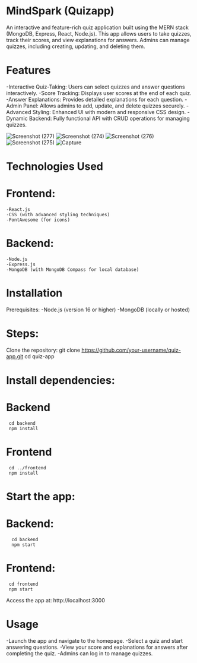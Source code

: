 # MindSpark (Quizapp)

An interactive and feature-rich quiz application built using the MERN stack (MongoDB, Express, React, Node.js). This app allows users to take quizzes, track their scores, and view explanations for answers. Admins can manage quizzes, including creating, updating, and deleting them.

# Features 
 -Interactive Quiz-Taking: Users can select quizzes and answer questions interactively.
 -Score Tracking: Displays user scores at the end of each quiz.
 -Answer Explanations: Provides detailed explanations for each question.
 -Admin Panel: Allows admins to add, update, and delete quizzes securely.
 -Advanced Styling: Enhanced UI with modern and responsive CSS design.
 -Dynamic Backend: Fully functional API with CRUD operations for managing quizzes.

![Screenshot (277)](https://github.com/user-attachments/assets/f3577992-e4d1-436b-a9f2-16fdc19cdd74)
![Screenshot (274)](https://github.com/user-attachments/assets/91cb959d-8c4a-4de3-ace3-18ca0bee8853)
![Screenshot (276)](https://github.com/user-attachments/assets/60d27533-f928-4989-9043-e94cc8311e14)
![Screenshot (275)](https://github.com/user-attachments/assets/7839e350-a599-41dd-94c6-7f0dc23acd1a)
![Capture](https://github.com/user-attachments/assets/3e072827-593a-4883-af21-2611375b7530)

 # Technologies Used
  # Frontend:
    -React.js
    -CSS (with advanced styling techniques)
    -FontAwesome (for icons)
  # Backend:
    -Node.js
    -Express.js
    -MongoDB (with MongoDB Compass for local database)

# Installation
  Prerequisites:
    -Node.js (version 16 or higher)
    -MongoDB (locally or hosted)

# Steps:
Clone the repository:
    git clone https://github.com/your-username/quiz-app.git
    cd quiz-app
    
# Install dependencies:
   # Backend
     cd backend
     npm install
   # Frontend
     cd ../frontend
     npm install
# Start the app:
   # Backend:
      cd backend
      npm start
   # Frontend:
     cd frontend
     npm start
     
Access the app at: http://localhost:3000

# Usage
 -Launch the app and navigate to the homepage.
 -Select a quiz and start answering questions.
 -View your score and explanations for answers after completing the quiz.
 -Admins can log in to manage quizzes.
    
    


